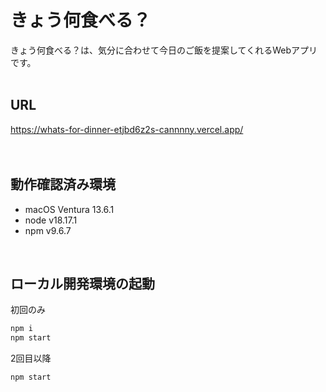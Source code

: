 # きょう何食べる？
きょう何食べる？は、気分に合わせて今日のご飯を提案してくれるWebアプリです。
<br>
<br>

## URL
https://whats-for-dinner-etjbd6z2s-cannnny.vercel.app/
<br>
<br>
<br>

## 動作確認済み環境
* macOS Ventura 13.6.1
* node v18.17.1
* npm v9.6.7
<br>

## ローカル開発環境の起動
初回のみ
```bash
npm i
npm start
```
2回目以降
```bash
npm start
```
